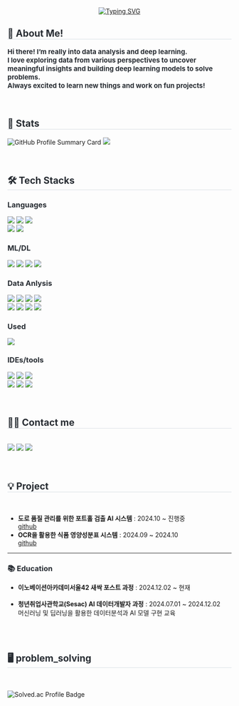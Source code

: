 <br><br><div align= "center"><br><br>
    <a href="https://git.io/typing-svg"><img src="https://readme-typing-svg.demolab.com?font=Parkinsans&weight=600&size=35&pause=1000&color=F74718&center=true&vCenter=true&random=true&width=435&height=60&lines=Hi!+I'm+SeoHyun!" alt="Typing SVG" /></a>
</div>
    <div style="text-align: left;"> 
    <h2 style="border-bottom: 1px solid #d8dee4; color: #282d33;"> 👋 About Me! </h2>  
    <div style="font-weight: 700; font-size: 15px; text-align: left; color: #282d33;">
  Hi there! I’m really into data analysis and deep learning.<br>
  I love exploring data from various perspectives to uncover meaningful insights and building deep learning models to solve problems.<br>
  Always excited to learn new things and work on fun projects!
</div>
    </div><br><br>
<div style="text-align: left;"> 
  <h2 style="border-bottom: 1px solid #d8dee4; color: #282d33;"> 🏅 Stats </h2> 
  <div style="text-align: left;"> 
    <img src="http://github-profile-summary-cards.vercel.app/api/cards/profile-details?username=soi222&theme=nord_bright" alt="GitHub Profile Summary Card" />
    <img src="https://github-readme-stats.vercel.app/api/top-langs/?username=soi222&layout=compact&bg_color=180,00000000,00000000&title_color=403f3f&text_color=403f3f" />
    <a href="https://solved.ac/dnltjguss/" target="_blank">
    </a>
  </div>
</div><br><br>
<div style="text-align: left;">
  <h2 style="border-bottom: 1px solid #d8dee4; color: #282d33;"> 🛠️ Tech Stacks </h2>
  <div style="text-align: left;">
  </div>
</div>

  <!-- Languages section -->
  <h3 style="color: #282d33;"> Languages </h3>
  <div style="text-align: left;">
    <img src="https://img.shields.io/badge/Python-3776AB?style=flat&logo=Python&logoColor=white">
    <img src="https://img.shields.io/badge/mysql-4479A1?style=flat&logo=mysql&logoColor=white">
    <img src="https://img.shields.io/badge/javascript-%23323330.svg?style=flat&logo=javascript&logoColor=%23F7DF1E"><br>
    <img src="https://img.shields.io/badge/git-%23F05033.svg?style=flat&logo=git&logoColor=white">
    <img src="https://img.shields.io/badge/github-%23121011.svg?style=flat&logo=github&logoColor=white">
  </div>

  <!-- AI section -->
  <h3 style="color: #282d33;"> ML/DL </h3>
  <div style="text-align: left;">
    <img src="https://img.shields.io/badge/scikit--learn-%23F7931E.svg?style=flat&logo=scikit-learn&logoColor=white">
    <img src="https://img.shields.io/badge/PyTorch-%23EE4C2C.svg?style=flat&logo=PyTorch&logoColor=white">
    <img src="https://img.shields.io/badge/opencv-%23white.svg?style=flat&logo=opencv&logoColor=white">
    <img src="https://img.shields.io/badge/OpenAI-74aa9c?style=flat&logo=openai&logoColor=white">
  </div>

  <!-- DATA section -->
  <h3 style="color: #282d33;"> Data Anlysis </h3>
  <div style="text-align: left;">
    <img src="https://img.shields.io/badge/pandas-%23150458.svg?style=flat&logo=pandas&logoColor=white">
    <img src="https://img.shields.io/badge/numpy-%23013243.svg?style=flat&logo=numpy&logoColor=white">  
    <img src="https://img.shields.io/badge/Matplotlib-%23ffffff.svg?style=flat&logo=Matplotlib&logoColor=black">
    <img src="https://img.shields.io/badge/Seaborn-3776AB?style=flat&logo=seaborn&logoColor=white"><br>
    <img src="https://img.shields.io/badge/-selenium-%43B02A?style=flat&logo=selenium&logoColor=white">
    <img src="https://img.shields.io/badge/-playwright-%232EAD33?style=flat&logo=playwright&logoColor=white">
    <img src="https://img.shields.io/badge/-beautifulsoup-%231F8A70?style=flat&logoColor=white">
    <img src="https://img.shields.io/badge/Studio_R-%23276DC3.svg?style=flat&logo=r&logoColor=white">
  </div>
  
  <!-- ETC section -->
  <h3 style="color: #282d33;"> Used </h3>
  <div style="text-align: left;">
    <img src="https://img.shields.io/badge/streamlit-FF4B4B?style=flat&logo=steamlit&logoColor=white">
  </div>

  <!-- IDE section -->
  <h3 style="color: #282d33;"> IDEs/tools </h3>
  <div style="text-align: left;">
    <img src="https://img.shields.io/badge/Visual%20Studio-5C2D91.svg?style=flat&logo=visual-studio&logoColor=white">
    <img src="https://img.shields.io/badge/Google%20Colab-%23F9A825.svg?style=flat&logo=googlecolab&logoColor=white">
    <img src="https://img.shields.io/badge/jupyter-%23FA0F00.svg?style=flat&logo=jupyter&logoColor=white"><br>
    <img src="https://img.shields.io/badge/Notion-%23000000.svg?style=flat&logo=notion&logoColor=white">
    <img src="https://img.shields.io/badge/Slack-4A154B?style=flat&logo=slack&logoColor=white">
    <img src="https://img.shields.io/badge/Discord-%235865F2.svg?style=flat&logo=discord&logoColor=white">
</div>
  </div><br><br>
<div style="text-align: left;">
<h2 style="border-bottom: 1px solid #d8dee4; color: #282d33;"> 🧑‍💻 Contact me </h2> <br> 
<div style="text-align: left;">
    <img src="https://img.shields.io/badge/Gmail-EA4335?style=flat&logo=Gmail&logoColor=white&link=mailto:ai7019er@gmail.com">
    <img src="https://img.shields.io/badge/Tistory-000000?style=flat&logo=Tistory&logoColor=white&link=https://seohyun222.tistory.com/"> </a>
    <img src="https://img.shields.io/badge/Velog-20C997?style=flat&logo=Velog&logoColor=white&link=https://velog.io/@soii222/posts"> </a>
      </div>
</div>
    </div><br><br>
<div style="text-align: left;">
  <h2 style="border-bottom: 1px solid #d8dee4; color: #282d33;"> 💡 Project</h2> <br>
  <ul>
    <li>
       <strong>도로 품질 관리를 위한 포트홀 검출 AI 시스템</strong> : 2024.10 ~ 진행중 
      <br>
      <a href="https://github.com/Chang-Hyeon-Park/SeSACMuchim" target="_blank">github</a>
    </li>
    <li>
       <strong>OCR을 활용한 식품 영양성분표 시스템</strong> : 2024.09 ~ 2024.10 
      <br>
      <a href="https://github.com/YugyeongJo/OCR_Project" target="_blank">github</a>
    </li>
  </ul>
  <hr>
  <h3 style="color: #282d33;">📚 Education</h3>
  <ul>
    <li><strong>이노베이션아카데미서울42 새싹 포스트 과정</strong> <span> : 2024.12.02 ~ 현재</span><br><br></li>
    <li><strong>청년취업사관학교(Sesac) AI 데이터개발자 과정</strong> <span> : 2024.07.01 ~ 2024.12.02</span><br>
    머신러닝 및 딥러닝을 활용한 데이터분석과 AI 모델 구현 교육</li>
  </ul>
</div>
    </div><br><br>
    <div style="text-align: left;">
    <h2 style="border-bottom: 1px solid #d8dee4; color: #282d33;"> 🖥️ problem_solving </h2> <br> 
    <div style="text-align: left;"><br>
    <img src="http://mazassumnida.wtf/api/v2/generate_badge?boj=dnltjguss" alt="Solved.ac Profile Badge" />
    </div>
    
